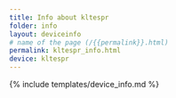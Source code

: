 ```yaml
---
title: Info about kltespr
folder: info
layout: deviceinfo
# name of the page (/{{permalink}}.html)
permalink: kltespr_info.html
device: kltespr
---
```

{% include templates/device_info.md %}
